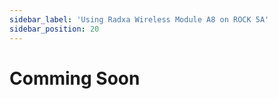 ```yaml
---
sidebar_label: 'Using Radxa Wireless Module A8 on ROCK 5A'
sidebar_position: 20
---
```


# Comming Soon

